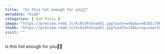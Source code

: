 ```yaml
---
title:  "Is this hot enough for you🥵🥵"
metadate: "hide"
categories: [ God Pussy ]
image: "https://preview.redd.it/kc81dhtbuym51.jpg?auto=webp&s=48181c78b8a24bbe3e2fc8609cf891b23b8f4b16"
thumb: "https://preview.redd.it/kc81dhtbuym51.jpg?width=216&crop=smart&auto=webp&s=7466dc8fa6f8adc69e88b2495a78e3c44af44542"
visit: ""
---
```

Is this hot enough for you🥵🥵
